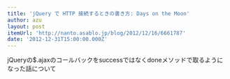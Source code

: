 ```yaml
---
title: 'jQuery で HTTP 接続するときの書き方: Days on the Moon'
author: azu
layout: post
itemUrl: 'http://nanto.asablo.jp/blog/2012/12/16/6661787'
date: '2012-12-31T15:00:00.000Z'
---
```

jQueryの$.ajaxのコールバックをsuccessではなくdoneメソッドで取るようになった話について
